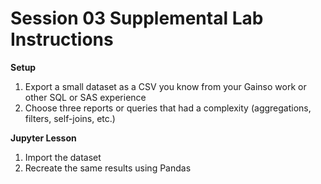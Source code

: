Session 03 Supplemental Lab Instructions
========

**Setup**
1. Export a small dataset as a CSV you know from your Gainso work or other SQL or SAS experience
1. Choose three reports or queries that had a complexity (aggregations, filters, self-joins, etc.)

**Jupyter Lesson**
1. Import the dataset
1. Recreate the same results using Pandas


